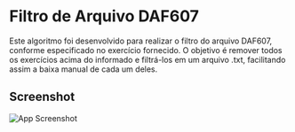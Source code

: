 
# Filtro de Arquivo DAF607

Este algoritmo foi desenvolvido para realizar o filtro do arquivo DAF607, conforme especificado no exercício fornecido. O objetivo é remover todos os exercícios acima do informado e filtrá-los em um arquivo .txt, facilitando assim a baixa manual de cada um deles.


## Screenshot

![App Screenshot](https://i.imgur.com/p9KHgvg.png)
